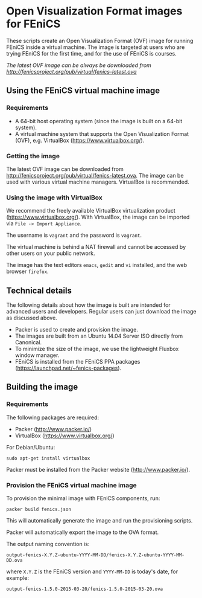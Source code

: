 # Open Visualization Format images for FEniCS

These scripts create an Open Visualization Format (OVF) image for
running FEniCS inside a virtual machine. The image is targeted at
users who are trying FEniCS for the first time, and for the use of
FEniCS is courses.

*The latest OVF image can be always be downloaded from
<http://fenicsproject.org/pub/virtual/fenics-latest.ova>*

## Using the FEniCS virtual machine image

### Requirements

- A 64-bit host operating system (since the image is built on a 64-bit
  system).
- A virtual machine system that supports the Open Visualization
  Format (OVF), e.g. VirtualBox (<https://www.virtualbox.org/>).

### Getting the image

The latest OVF image can be downloaded from
<http://fenicsproject.org/pub/virtual/fenics-latest.ova>. The
image can be used with various virtual machine managers. VirtualBox is
recommended.

### Using the image with VirtualBox

We recommend the freely available VirtualBox virtualization product
(<https://www.virtualbox.org/>).  With VirtualBox, the image can be
imported via `File -> Import Appliance`.

The username is `vagrant` and the password is `vagrant`.

The virtual machine is behind a NAT firewall and cannot be accessed by
other users on your public network.

The image has the text editors `emacs`, `gedit` and `vi` installed,
and the web browser `firefox`.

## Technical details

The following details about how the image is built are intended for
advanced users and developers. Regular users can just download the image
as discussed above.

- Packer is used to create and provision the image.
- The images are built from an Ubuntu 14.04 Server ISO directly from Canonical.
- To minimize the size of the image, we use the lightweight Fluxbox window manager.
- FEniCS is installed from the FEniCS PPA packages
  (<https://launchpad.net/~fenics-packages>).

## Building the image

### Requirements

The following packages are required:

- Packer  (<http://www.packer.io/>)
- VirtualBox (<https://www.virtualbox.org/>)

For Debian/Ubuntu:

    sudo apt-get install virtualbox
    
Packer must be installed from the Packer website (<http://www.packer.io/>).

### Provision the FEniCS virtual machine image

To provision the minimal image with FEniCS components, run:

    packer build fenics.json

This will automatically generate the image and run the provisioning scripts.

Packer will automatically export the image to the OVA format.

The output naming convention is:

    output-fenics-X.Y.Z-ubuntu-YYYY-MM-DD/fenics-X.Y.Z-ubuntu-YYYY-MM-DD.ova

where `X.Y.Z` is the FEniCS version and `YYYY-MM-DD` is today's date, for example:

    output-fenics-1.5.0-2015-03-20/fenics-1.5.0-2015-03-20.ova
